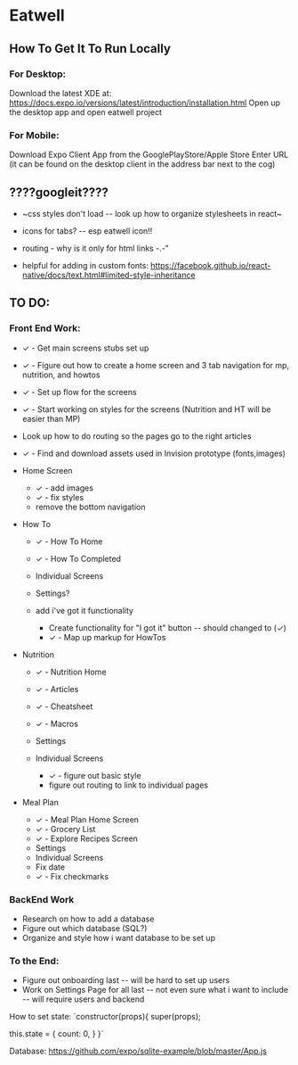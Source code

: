 # Eatwell

## How To Get It To Run Locally
### For Desktop:
Download the latest XDE at: https://docs.expo.io/versions/latest/introduction/installation.html
Open up the desktop app and open eatwell project

### For Mobile:
Download Expo Client App from the GooglePlayStore/Apple Store
Enter URL (it can be found on the desktop client in the address bar next to the cog)

## ????googleit????
* ~css styles don't load -- look up how to organize stylesheets in react~
* icons for tabs? -- esp eatwell icon!!
* routing - why is it only for html links -.-"

* helpful for adding in custom fonts: https://facebook.github.io/react-native/docs/text.html#limited-style-inheritance

## TO DO:
### Front End Work:
* ✓ - Get main screens stubs set up
* ✓ - Figure out how to create a home screen and 3 tab navigation for mp, nutrition, and howtos
* ✓ - Set up flow for the screens
* ✓ - Start working on styles for the screens (Nutrition and HT will be easier than MP)
* Look up how to do routing so the pages go to the right articles
* ✓ - Find and download assets used in Invision prototype (fonts,images)


* Home Screen
	* ✓ - add images
	* ✓ - fix styles
	* remove the bottom navigation

* How To
	* ✓ -  How To Home
	* ✓ -  How To Completed
	* Individual Screens
	* Settings?
	* add i've got it functionality

		* Create functionality for "I got it" button -- should changed to (✓)
		* ✓ - Map up markup for HowTos

* Nutrition
	* ✓ - Nutrition Home
	* ✓ - Articles
	* ✓ - Cheatsheet
	* ✓ - Macros
	* Settings
	* Individual Screens

		* ✓ - figure out basic style
		* figure out routing to link to individual pages

* Meal Plan
	* ✓ - Meal Plan Home Screen
	* ✓ - Grocery List
	* ✓ - Explore Recipes Screen
	* Settings
	* Individual Screens
	* Fix date
	* ✓ - Fix checkmarks


### BackEnd Work
* Research on how to add a database
* Figure out which database (SQL?)
* Organize and style how i want database to be set up

### To the End:
* Figure out onboarding last -- will be hard to set up users
* Work on Settings Page for all last -- not even sure what i want to include -- will require users and backend

How to set state:
`constructor(props){
   super(props);

   this.state = {
      count: 0,
   }
}`

Database:
https://github.com/expo/sqlite-example/blob/master/App.js
